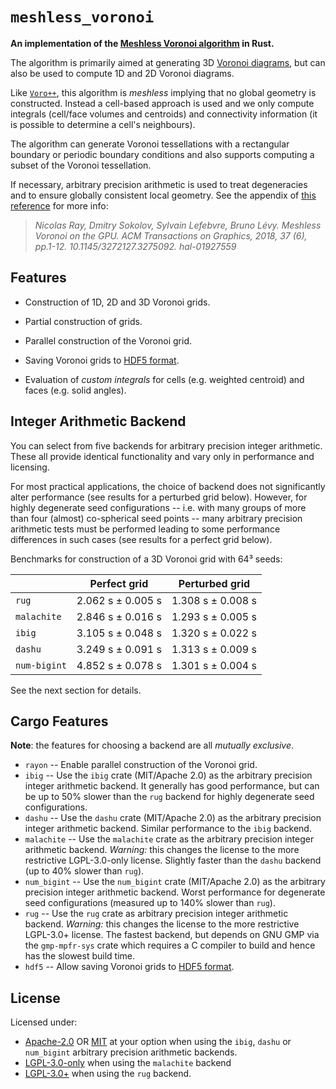 # `meshless_voronoi`
<!-- cargo-rdme start -->

**An implementation of the
[Meshless Voronoi algorithm](https://hal.inria.fr/hal-01927559/file/voroGPU.pdf)
in Rust.**

The algorithm is primarily aimed at generating 3D
[Voronoi diagrams](https://en.wikipedia.org/wiki/Voronoi_diagram), but can
also be used to compute 1D and 2D Voronoi diagrams.

Like [`Voro++`](https://math.lbl.gov/voro++/), this algorithm is *meshless*
implying that no global geometry is constructed. Instead a cell-based
approach is used and we only compute integrals (cell/face volumes and
centroids) and connectivity information (it is possible to determine a
cell's neighbours).

The algorithm can generate Voronoi tessellations with a rectangular boundary
or periodic boundary conditions and also supports computing a subset of the
Voronoi tessellation.

If necessary, arbitrary precision arithmetic is used to treat degeneracies
and to ensure globally consistent local geometry. See the appendix of [this
reference](https://hal.inria.fr/hal-01927559/file/voroGPU.pdf) for more
info:

> <cite>Nicolas Ray, Dmitry Sokolov, Sylvain Lefebvre, Bruno Lévy. Meshless
> Voronoi on the GPU. ACM Transactions on Graphics, 2018, 37 (6), pp.1-12.
> 10.1145/3272127.3275092. hal-01927559</cite>

## Features

- Construction of 1D, 2D and 3D Voronoi grids.

- Partial construction of grids.

- Parallel construction of the Voronoi grid.

- Saving Voronoi grids to [HDF5 format](https://en.wikipedia.org/wiki/Hierarchical_Data_Format#HDF5).

- Evaluation of *custom integrals* for cells (e.g. weighted centroid) and
  faces (e.g. solid angles).

## Integer Arithmetic Backend

You can select from five backends for arbitrary precision integer
arithmetic. These all provide identical functionality and vary only in
performance and licensing.

For most practical applications, the choice of backend does not
significantly alter performance (see results for a perturbed grid below).
However, for highly degenerate seed configurations -- i.e. with many groups
of more than four (almost) co-spherical seed points -- many arbitrary precision
arithmetic tests must be performed leading to some performance differences
in such cases (see results for a perfect grid below).

Benchmarks for construction of a 3D Voronoi grid with 64³ seeds:

|              | Perfect grid      | Perturbed grid    |
| ------------ | ----------------- | ----------------- |
| `rug`        | 2.062 s ± 0.005 s | 1.308 s ± 0.008 s |
| `malachite`  | 2.846 s ± 0.016 s | 1.293 s ± 0.005 s |
| `ibig`       | 3.105 s ± 0.048 s | 1.320 s ± 0.022 s |
| `dashu`      | 3.249 s ± 0.091 s | 1.313 s ± 0.009 s |
| `num-bigint` | 4.852 s ± 0.078 s | 1.301 s ± 0.004 s |

See the next section for details.

## Cargo Features

**Note**: the features for choosing a backend are all *mutually exclusive*.

<!-- cargo-rdme end -->

- `rayon` -- Enable parallel construction of the Voronoi grid.
- `ibig` -- Use the `ibig` crate (MIT/Apache 2.0) as the arbitrary precision
  integer arithmetic backend.
  It generally has good performance, but can be up to 50% slower than the
  `rug` backend for highly degenerate seed configurations.
- `dashu` -- Use the `dashu` crate (MIT/Apache 2.0) as the arbitrary precision
  integer arithmetic backend.
  Similar performance to the `ibig` backend.
- `malachite` -- Use the `malachite` crate as the arbitrary precision integer
  arithmetic backend.
  *Warning:* this changes the license to the more restrictive LGPL-3.0-only
  license.
  Slightly faster than the `dashu` backend (up to 40% slower than `rug`).
- `num_bigint` -- Use the `num_bigint` crate (MIT/Apache 2.0) as the arbitrary
  precision integer arithmetic backend.
  Worst performance for degenerate seed configurations (measured up to 140%
  slower than `rug`).
- `rug` -- Use the `rug` crate as arbitrary precision integer arithmetic
  backend.
  *Warning:* this changes the license to the more restrictive LGPL-3.0+ license.
  The fastest backend, but depends on GNU GMP via the `gmp-mpfr-sys` crate which
  requires a C compiler to build and hence has the slowest build time.
- `hdf5` -- Allow saving Voronoi grids to [HDF5 format](https://en.wikipedia.org/wiki/Hierarchical_Data_Format#HDF5).

## License

Licensed under:

- [Apache-2.0](www.apache.org/licenses/LICENSE-2.0) OR
  [MIT](https://opensource.org/license/MIT) at your option when using the
  `ibig`, `dashu` or `num_bigint` arbitrary precision arithmetic backends.
- [LGPL-3.0-only](https://www.gnu.org/licenses/lgpl-3.0.html) when using the
  `malachite` backend
- [LGPL-3.0+](https://www.gnu.org/licenses/lgpl-3.0.html) when using the `rug`
  backend.
